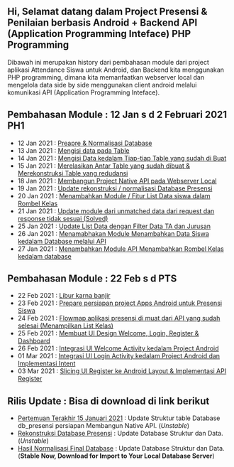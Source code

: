 ## Hi, Selamat datang dalam Project Presensi & Penilaian berbasis Android + Backend API (Application Programming Inteface) PHP Programming
Dibawah ini merupakan history dari pembahasan module dari project aplikasi Attendance Siswa untuk Android, dan Backend kita menggunakan PHP programming, dimana kita memanfaatkan webserver local dan mengelola data side by side menggunakan client android melalui komunikasi API (Application Programming Inteface).

## Pembahasan Module : 12 Jan s d 2 Februari 2021 PH1
* 12 Jan 2021 : <a href="https://github.com/eljitech/attendance/wiki/Pembahasan-Module-:-12-Jan-s-d-2-Februari-2021-PH1#12-jan-2021--preapre--normalisasi-database">Preapre & Normalisasi Database</a>
* 13 Jan 2021 : <a href="https://github.com/eljitech/attendance/wiki/Pembahasan-Module-:-12-Jan-s-d-2-Februari-2021-PH1#13-jan-2021--mengisi-data-pada-table">Mengisi data pada Table </a>
* 14 Jan 2021 : <a href="https://github.com/eljitech/attendance/wiki/Pembahasan-Module-:-12-Jan-s-d-2-Februari-2021-PH1#14-jan-2021--mengisi-data-kedalam-tiap-tiap-table-yang-sudah-di-buat">Mengisi Data kedalam Tiap-tiap Table yang sudah di Buat</a>
* 15 Jan 2021 : <a href="https://github.com/eljitech/attendance/wiki/Pembahasan-Module-:-12-Jan-s-d-2-Februari-2021-PH1#15-jan-2021--merelasikan-antar-table-yang-sudah-dibuat--merekonstruksi-table-yang-redudansi">Merelasikan Antar Table yang sudah dibuat & Merekonstruksi Table yang redudansi</a>
* 18 Jan 2021 : <a href="https://github.com/eljitech/attendance/wiki/Pembahasan-Module-:-12-Jan-s-d-2-Februari-2021-PH1#18-jan-2021--membangun-project-native-api-pada-webserver-local">Membangun Project Native API pada Webserver Local</a>
* 19 Jan 2021 : <a href="https://github.com/eljitech/attendance/wiki/Pembahasan-Module-:-12-Jan-s-d-2-Februari-2021-PH1#19-jan-2021--update-rekonstruksi--normalisasi-database-presensi">Update rekonstruksi / normalisasi Database Presensi</a>
* 20 Jan 2021 : <a href="https://github.com/eljitech/attendance/wiki/Pembahasan-Module-:-12-Jan-s-d-2-Februari-2021-PH1#20-jan-2021--menambahkan-module--fitur-list-data-siswa-dalam-rombel-kelas">Menambahkan Module / Fitur List Data siswa dalam Rombel Kelas</a>
* 21 Jan 2021 : <a href="https://github.com/eljitech/attendance/wiki/Pembahasan-Module-:-12-Jan-s-d-2-Februari-2021-PH1#21-jan-2021--update-module-dari-unmatched-data-dari-request-dan-response-tidak-sesuai-solved">Update module dari unmatched data dari request dan response tidak sesuai (Solved)</a>
* 25 Jan 2021 : <a href="https://github.com/eljitech/attendance/wiki/Pembahasan-Module-:-12-Jan-s-d-2-Februari-2021-PH1#25-jan-2021--update-list-data-dengan-filter-data-ta-dan-jurusan">Update List Data dengan Filter Data TA dan Jurusan</a>
* 26 Jan 2021 : <a href="https://github.com/eljitech/attendance/wiki/Pembahasan-Module-:-12-Jan-s-d-2-Februari-2021-PH1#26-jan-2021--menamabhakan-module-menambahkan-data-siswa-kedalam-database-melalui-api">Menamabhakan Module Menambahkan Data Siswa kedalam Database melalui API</a>
* 27 Jan 2021 : <a href="https://github.com/eljitech/attendance/wiki/Pembahasan-Module-:-12-Jan-s-d-2-Februari-2021-PH1#27-jan-2021--menambahkan-module-api-menambahkan-rombel-kelas-kedalam-database">Menambahkan Module API Menambahkan Rombel Kelas kedalam database</a>

## Pembahasan Module : 22 Feb s d PTS
* 22 Feb 2021 : <a href="#">Libur karna banjir</a>
* 23 Feb 2021 : <a href="https://github.com/eljitech/attendance/wiki/Pembahasan-Module-:-22-Februari-2021-s-d-PTS#23-februari-2021--prepare-persiapan-project-apps-android-untuk-presensi-siswa">Prepare persiapan project Apps Android untuk Presensi Siswa</a>
* 24 Feb 2021 : <a href="https://github.com/eljitech/attendance/wiki/Pembahasan-Module-:-22-Februari-2021-s-d-PTS#24-februari-2021--flowmap-aplikasi-presensi-di-muat-dari-api-yang-sudah-selesai-menampilkan-list-kelas">Flowmap aplikasi presensi di muat dari API yang sudah selesai (Menampilkan List Kelas)</a>
* 25 Feb 2021 : <a href="https://github.com/eljitech/attendance/wiki/Pembahasan-Module-:-22-Februari-2021-s-d-PTS#25-februari-2021--membuat-ui-design-welcome-login-register--dashboard">Membuat UI Design Welcome, Login, Register & Dashboard</a>
* 26 Feb 2021 : <a href="https://github.com/eljitech/attendance/wiki/Pembahasan-Module-:-22-Februari-2021-s-d-PTS#26-februari-2021--integrasi-ui-welcome-activity-kedalam-project-android">Integrasi UI Welcome Activity kedalam Project Android</a>
* 01 Mar 2021 : <a href="https://github.com/eljitech/attendance/wiki/Pembahasan-Module-:-22-Februari-2021-s-d-PTS#01-maret-2021--integrasi-ui-login-activity-kedalam-project-android">Integrasi UI Login Activity kedalam Project Android dan Implementasi Intent</a>
* 03 Mar 2021 : <a href="https://github.com/eljitech/attendance/wiki/Pembahasan-Module-:-22-Februari-2021-s-d-PTS#03-maret-2021--slicing-ui-register-ke-android-layout--implementasi-api-register">Slicing UI Register ke Android Layout & Implementasi API Register</a>

## Rilis Update : Bisa di download di link berikut
* <a href="https://github.com/eljitech/campusystem/releases/tag/150121.2">Pertemuan Terakhir 15 Januari 2021</a> : Update Struktur table Database db_presensi persiapan Membangun Native API. (<i>Unstable</i>)
* <a href="https://github.com/eljitech/campusystem/releases/tag/180121.2">Rekonstruksi Database Presensi</a> : Update Database Struktur dan Data. (<i>Unstable</i>)
* <a href="https://github.com/eljitech/campusystem/releases/tag/190121.2">Hasil Normalisasi Final Database</a> : Update Database Struktur dan Data. (<b>Stable Now, Download for Import to Your Local Database Server</b>)
